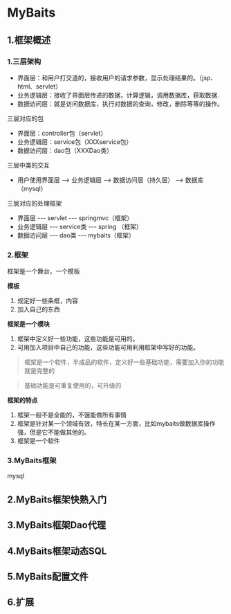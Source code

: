 # MyBaits

## 1.框架概述

### 1.三层架构

- 界面层：和用户打交道的，接收用户的请求参数，显示处理结果的。（jsp、html、servlet）
- 业务逻辑层：接收了界面层传递的数据，计算逻辑，调用数据库，获取数据.
- 数据访问层：就是访问数据库，执行对数据的查询，修改，删除等等的操作。

三层对应的包

- 界面层：controller包（servlet）
- 业务逻辑层：service包（XXXservice包）
- 数据访问层：dao包（XXXDao类）

三层中类的交互

- 用户使用界面层 --> 业务逻辑层 --> 数据访问层（持久层） --> 数据库（mysql）

三层对应的处理框架

- 界面层  ---  servlet --- springmvc（框架）
- 业务逻辑层  --- service类 --- spring （框架）
- 数据访问层 --- dao类 --- mybaits（框架）

### 2.框架

框架是一个舞台，一个模板

**模板**

1. 规定好一些条框，内容
2. 加入自己的东西

**框架是一个模块**

1. 框架中定义好一些功能，这些功能是可用的。
2. 可用加入项目中自己的功能，这些功能可用利用框架中写好的功能。

> 框架是一个软件，半成品的软件，定义好一些基础功能，需要加入你的功能就是完整的

> 基础功能是可重复使用的，可升级的

**框架的特点**

1. 框架一般不是全能的，不饿能做所有事情
2. 框架是针对某一个领域有效，特长在某一方面，比如mybaits做数据库操作强，但是它不能做其他的。
3. 框架是一个软件

### 3.MyBaits框架

  mysql

## 2.MyBaits框架快熟入门

## 3.MyBaits框架Dao代理

## 4.MyBaits框架动态SQL

## 5.MyBaits配置文件

## 6.扩展

